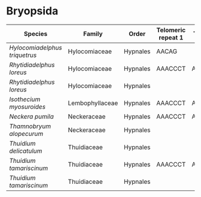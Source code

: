 # Bryopsida

| Species | Family | Order | Telomeric repeat 1 | Telomeric repeat 2 | Data type |
| -- | --- | --- | --- | --- | --- |
| *Hylocomiadelphus triquetrus* | Hylocomiaceae | Hypnales | AACAG |  | pacbio |
| *Rhytidiadelphus loreus* | Hylocomiaceae | Hypnales | AAACCCT | AAACCCTAAACCCT | assembly |
| *Rhytidiadelphus loreus* | Hylocomiaceae | Hypnales |  |  | pacbio |
| *Isothecium myosuroides* | Lembophyllaceae | Hypnales | AAACCCT | AACCCT | pacbio |
| *Neckera pumila* | Neckeraceae | Hypnales | AAACCCT | ACACAC | pacbio |
| *Thamnobryum alopecurum* | Neckeraceae | Hypnales |  |  | pacbio |
| *Thuidium delicatulum* | Thuidiaceae | Hypnales |  |  | pacbio |
| *Thuidium tamariscinum* | Thuidiaceae | Hypnales | AAACCCT | AAACCCTAAACCCT | assembly |
| *Thuidium tamariscinum* | Thuidiaceae | Hypnales |  |  | pacbio |
